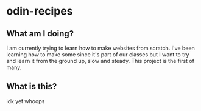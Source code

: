 # odin-recipes
## What am I doing?
I am currently trying to learn how to make websites from scratch. I've been learning how to make some since it's part of our classes but I want to try and learn it from the ground up, slow and steady. This project is the first of many.

## What is this?
idk yet whoops